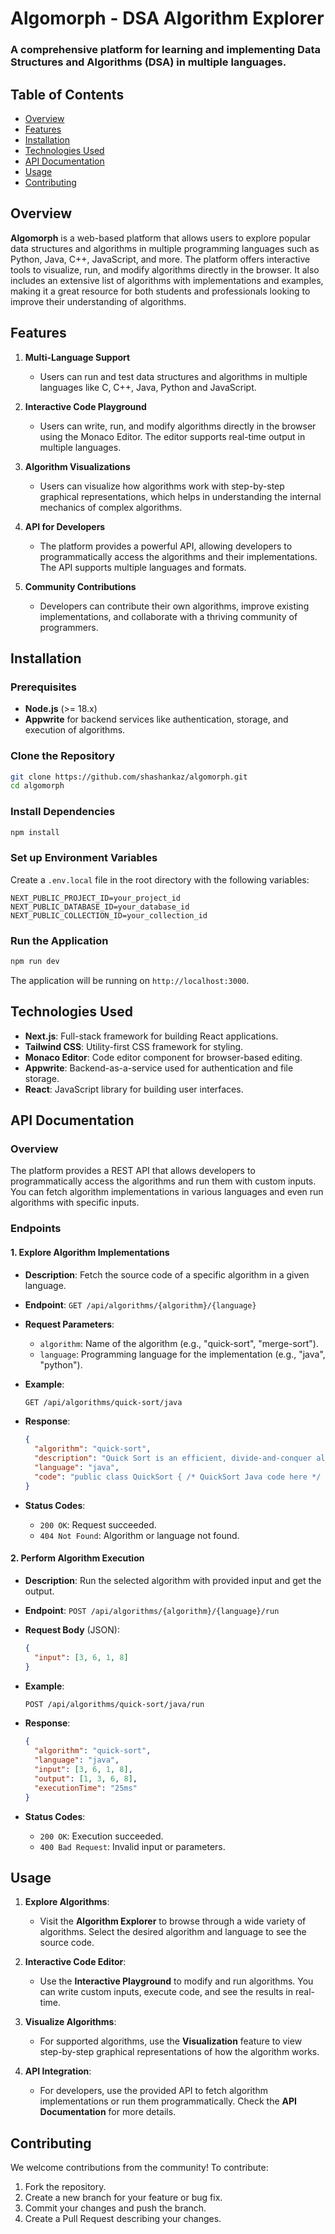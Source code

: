 # Algomorph - DSA Algorithm Explorer

### A comprehensive platform for learning and implementing Data Structures and Algorithms (DSA) in multiple languages.

## Table of Contents
- [Overview](#overview)
- [Features](#features)
- [Installation](#installation)
- [Technologies Used](#technologies-used)
- [API Documentation](#api-documentation)
- [Usage](#usage)
- [Contributing](#contributing)

## Overview

**Algomorph** is a web-based platform that allows users to explore popular data structures and algorithms in multiple programming languages such as Python, Java, C++, JavaScript, and more. The platform offers interactive tools to visualize, run, and modify algorithms directly in the browser. It also includes an extensive list of algorithms with implementations and examples, making it a great resource for both students and professionals looking to improve their understanding of algorithms.

## Features

1. **Multi-Language Support**
   - Users can run and test data structures and algorithms in multiple languages like C, C++, Java, Python and JavaScript.
   
2. **Interactive Code Playground**
   - Users can write, run, and modify algorithms directly in the browser using the Monaco Editor. The editor supports real-time output in multiple languages.

3. **Algorithm Visualizations**
   - Users can visualize how algorithms work with step-by-step graphical representations, which helps in understanding the internal mechanics of complex algorithms.

4. **API for Developers**
   - The platform provides a powerful API, allowing developers to programmatically access the algorithms and their implementations. The API supports multiple languages and formats.

5. **Community Contributions**
   - Developers can contribute their own algorithms, improve existing implementations, and collaborate with a thriving community of programmers.

## Installation

### Prerequisites
- **Node.js** (>= 18.x)
- **Appwrite** for backend services like authentication, storage, and execution of algorithms.

### Clone the Repository
```bash
git clone https://github.com/shashankaz/algomorph.git
cd algomorph
```

### Install Dependencies
```bash
npm install
```

### Set up Environment Variables
Create a `.env.local` file in the root directory with the following variables:

```env
NEXT_PUBLIC_PROJECT_ID=your_project_id
NEXT_PUBLIC_DATABASE_ID=your_database_id
NEXT_PUBLIC_COLLECTION_ID=your_collection_id
```

### Run the Application
```bash
npm run dev
```

The application will be running on `http://localhost:3000`.

## Technologies Used

- **Next.js**: Full-stack framework for building React applications.
- **Tailwind CSS**: Utility-first CSS framework for styling.
- **Monaco Editor**: Code editor component for browser-based editing.
- **Appwrite**: Backend-as-a-service used for authentication and file storage.
- **React**: JavaScript library for building user interfaces.

## API Documentation

### Overview
The platform provides a REST API that allows developers to programmatically access the algorithms and run them with custom inputs. You can fetch algorithm implementations in various languages and even run algorithms with specific inputs.

### Endpoints

#### 1. Explore Algorithm Implementations

- **Description**: Fetch the source code of a specific algorithm in a given language.
- **Endpoint**: `GET /api/algorithms/{algorithm}/{language}`
- **Request Parameters**:
  - `algorithm`: Name of the algorithm (e.g., "quick-sort", "merge-sort").
  - `language`: Programming language for the implementation (e.g., "java", "python").
- **Example**:
  
  ```bash
  GET /api/algorithms/quick-sort/java
  ```

- **Response**:

  ```json
  {
    "algorithm": "quick-sort",
    "description": "Quick Sort is an efficient, divide-and-conquer algorithm that sorts { /* Description here */ }",
    "language": "java",
    "code": "public class QuickSort { /* QuickSort Java code here */ }"
  }
  ```

- **Status Codes**:
  - `200 OK`: Request succeeded.
  - `404 Not Found`: Algorithm or language not found.

#### 2. Perform Algorithm Execution

- **Description**: Run the selected algorithm with provided input and get the output.
- **Endpoint**: `POST /api/algorithms/{algorithm}/{language}/run`
- **Request Body** (JSON):

  ```json
  {
    "input": [3, 6, 1, 8]
  }
  ```

- **Example**:

  ```bash
  POST /api/algorithms/quick-sort/java/run
  ```

- **Response**:

  ```json
  {
    "algorithm": "quick-sort",
    "language": "java",
    "input": [3, 6, 1, 8],
    "output": [1, 3, 6, 8],
    "executionTime": "25ms"
  }
  ```

- **Status Codes**:
  - `200 OK`: Execution succeeded.
  - `400 Bad Request`: Invalid input or parameters.

## Usage

1. **Explore Algorithms**:
   - Visit the **Algorithm Explorer** to browse through a wide variety of algorithms. Select the desired algorithm and language to see the source code.
   
2. **Interactive Code Editor**:
   - Use the **Interactive Playground** to modify and run algorithms. You can write custom inputs, execute code, and see the results in real-time.

3. **Visualize Algorithms**:
   - For supported algorithms, use the **Visualization** feature to view step-by-step graphical representations of how the algorithm works.

4. **API Integration**:
   - For developers, use the provided API to fetch algorithm implementations or run them programmatically. Check the **API Documentation** for more details.

## Contributing

We welcome contributions from the community! To contribute:
1. Fork the repository.
2. Create a new branch for your feature or bug fix.
3. Commit your changes and push the branch.
4. Create a Pull Request describing your changes.
